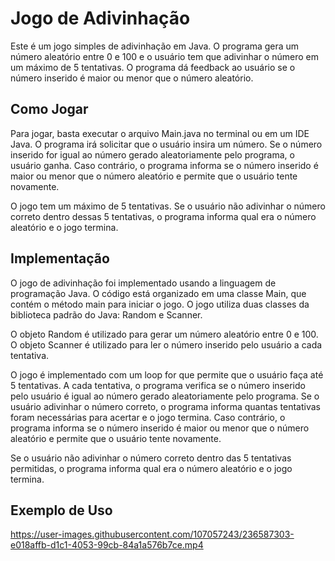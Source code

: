 <h1>Jogo de Adivinhação</h1>
Este é um jogo simples de adivinhação em Java. O programa gera um número aleatório entre 0 e 100 e o usuário tem que adivinhar o número em um máximo de 5 tentativas. O programa dá feedback ao usuário se o número inserido é maior ou menor que o número aleatório.

<h2>Como Jogar</h2>
Para jogar, basta executar o arquivo Main.java no terminal ou em um IDE Java. O programa irá solicitar que o usuário insira um número. Se o número inserido for igual ao número gerado aleatoriamente pelo programa, o usuário ganha. Caso contrário, o programa informa se o número inserido é maior ou menor que o número aleatório e permite que o usuário tente novamente.

O jogo tem um máximo de 5 tentativas. Se o usuário não adivinhar o número correto dentro dessas 5 tentativas, o programa informa qual era o número aleatório e o jogo termina.

<h2>Implementação</h2>
O jogo de adivinhação foi implementado usando a linguagem de programação Java. O código está organizado em uma classe Main, que contém o método main para iniciar o jogo. O jogo utiliza duas classes da biblioteca padrão do Java: Random e Scanner.

O objeto Random é utilizado para gerar um número aleatório entre 0 e 100. O objeto Scanner é utilizado para ler o número inserido pelo usuário a cada tentativa.

O jogo é implementado com um loop for que permite que o usuário faça até 5 tentativas. A cada tentativa, o programa verifica se o número inserido pelo usuário é igual ao número gerado aleatoriamente pelo programa. Se o usuário adivinhar o número correto, o programa informa quantas tentativas foram necessárias para acertar e o jogo termina. Caso contrário, o programa informa se o número inserido é maior ou menor que o número aleatório e permite que o usuário tente novamente.

Se o usuário não adivinhar o número correto dentro das 5 tentativas permitidas, o programa informa qual era o número aleatório e o jogo termina.

<h2>Exemplo de Uso</h2>

https://user-images.githubusercontent.com/107057243/236587303-e018affb-d1c1-4053-99cb-84a1a576b7ce.mp4


